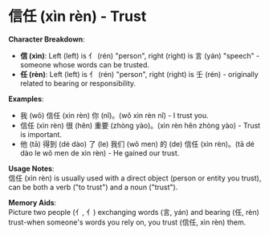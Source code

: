 # **信任 (xìn rèn) - Trust**

**Character Breakdown**:  
- **信 (xìn)**: Left (left) is 亻 (rén) "person", right (right) is 言 (yán) "speech" - someone whose words can be trusted.  
- **任 (rèn)**: Left (left) is 亻 (rén) "person", right (right) is 壬 (rén) - originally related to bearing or responsibility.

**Examples**:  
- 我 (wǒ) 信任 (xìn rèn) 你 (nǐ)。(wǒ xìn rèn nǐ) - I trust you.  
- 信任 (xìn rèn) 很 (hěn) 重要 (zhòng yào)。(xìn rèn hěn zhòng yào) - Trust is important.  
- 他 (tā) 得到 (dé dào) 了 (le) 我们 (wǒ men) 的 (de) 信任 (xìn rèn)。(tā dé dào le wǒ men de xìn rèn) - He gained our trust.

**Usage Notes**:  
信任 (xìn rèn) is usually used with a direct object (person or entity you trust), can be both a verb ("to trust") and a noun ("trust").

**Memory Aids**:  
Picture two people (亻, 亻) exchanging words (言, yán) and bearing (任, rèn) trust-when someone's words you rely on, you trust (信任, xìn rèn) them.